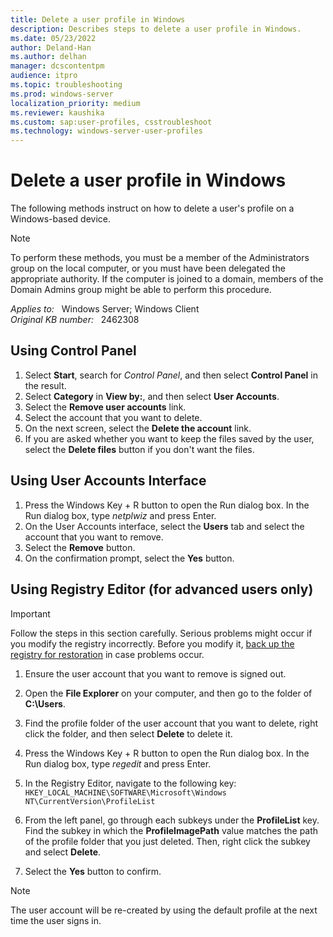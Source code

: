 ```yaml
---
title: Delete a user profile in Windows
description: Describes steps to delete a user profile in Windows.
ms.date: 05/23/2022
author: Deland-Han
ms.author: delhan
manager: dcscontentpm
audience: itpro
ms.topic: troubleshooting
ms.prod: windows-server
localization_priority: medium
ms.reviewer: kaushika
ms.custom: sap:user-profiles, csstroubleshoot
ms.technology: windows-server-user-profiles
---
```

# Delete a user profile in Windows

The following methods instruct on how to delete a user's profile on a Windows-based device.

> [!NOTE]
> To perform these methods, you must be a member of the Administrators group on the local computer, or you must have been delegated the appropriate authority. If the computer is joined to a domain, members of the Domain Admins group might be able to perform this procedure.

_Applies to:_ &nbsp; Windows Server; Windows Client  
_Original KB number:_ &nbsp; 2462308

## Using Control Panel

1. Select **Start**, search for _Control Panel_, and then select **Control Panel** in the result.
2. Select **Category** in **View by:**, and then select **User Accounts**.
3. Select the **Remove user accounts** link.
4. Select the account that you want to delete.
5. On the next screen, select the **Delete the account** link.
6. If you are asked whether you want to keep the files saved by the user, select the **Delete files** button if you don't want the files.

## Using User Accounts Interface

1. Press the Windows Key + R button to open the Run dialog box. In the Run dialog box, type _netplwiz_ and press Enter.
2. On the User Accounts interface, select the **Users** tab and select the account that you want to remove.
3. Select the **Remove** button.
4. On the confirmation prompt, select the **Yes** button.

## Using Registry Editor (for advanced users only)

> [!IMPORTANT]  
> Follow the steps in this section carefully. Serious problems might occur if you modify the registry incorrectly. Before you modify it, [back up the registry for restoration](https://support.microsoft.com/help/322756) in case problems occur.

1. Ensure the user account that you want to remove is signed out.
2. Open the **File Explorer** on your computer, and then go to the folder of **C:\Users**.
3. Find the profile folder of the user account that you want to delete, right click the folder, and then select **Delete** to delete it.
4. Press the Windows Key + R button to open the Run dialog box. In the Run dialog box, type _regedit_ and press Enter.
5. In the Registry Editor, navigate to the following key:  
   `HKEY_LOCAL_MACHINE\SOFTWARE\Microsoft\Windows NT\CurrentVersion\ProfileList`

6. From the left panel, go through each subkeys under the **ProfileList** key. Find the subkey in which the **ProfileImagePath** value matches the path of the profile folder that you just deleted. Then, right click the subkey and select **Delete**.
7. Select the **Yes** button to confirm.

> [!NOTE]
> The user account will be re-created by using the default profile at the next time the user signs in.
